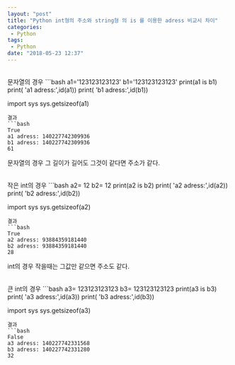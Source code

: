 ```yaml
---
layout: "post"
title: "Python int형의 주소와 string형 의 is 를 이용한 adress 비교시 차이"
categories:
 - Python
tags:
 - Python
date: "2018-05-23 12:37"
---
```



<br>
문자열의 경우
```bash
a1='123123123123'
b1='123123123123'
print(a1 is b1)
print( 'a1 adress:',id(a1))
print( 'b1 adress:',id(b1))

import sys
sys.getsizeof(a1)
```
결과
```bash
True
a1 adress: 140227742309936
b1 adress: 140227742309936
61
```
문자열의 경우 그 길이가 길어도 그것이 같다면 주소가 같다.
<br>



<br>
작은 int의 경우
```bash
a2= 12
b2= 12
print(a2 is b2)
print( 'a2 adress:',id(a2))
print( 'b2 adress:',id(b2))

import sys
sys.getsizeof(a2)
```
결과
```bash
True
a2 adress: 93884359181440
b2 adress: 93884359181440
28
```
int의 경우 작을때는 그값만 같으면 주소도 같다.
<br>





<br>
 큰 int의 경우
```bash
a3= 123123123123
b3= 123123123123
print(a3 is b3)
print( 'a3 adress:',id(a3))
print( 'b3 adress:',id(b3))

import sys
sys.getsizeof(a3)
```
결과
```bash
False
a3 adress: 140227742331568
b3 adress: 140227742331280
32
```
<br>
